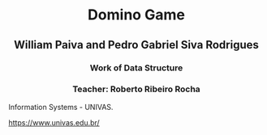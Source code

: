 <div style="background: red"></div>
<h1 align="center"> Domino Game </h1>
<h2 align="center"> William Paiva and Pedro Gabriel Siva Rodrigues</h2>
<h3 align="center"> Work of Data Structure </h3>
<h3 align="center"> Teacher: Roberto Ribeiro Rocha </h3>






Information Systems - UNIVAS.

https://www.univas.edu.br/
